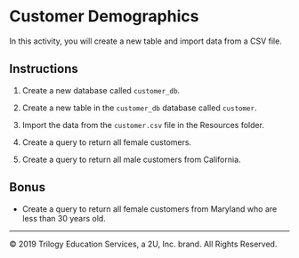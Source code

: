 # Customer Demographics

In this activity, you will create a new table and import data from a CSV file.

## Instructions

1. Create a new database called `customer_db`.

2. Create a new table in the `customer_db` database called `customer`.

3. Import the data from the `customer.csv` file in the Resources folder.

4. Create a query to return all female customers.

5. Create a query to return all male customers from California.

## Bonus

* Create a query to return all female customers from Maryland who are less than 30 years old.

---

© 2019 Trilogy Education Services, a 2U, Inc. brand. All Rights Reserved.
